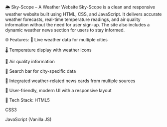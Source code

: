 🌦️ Sky-Scope – A Weather Website
Sky-Scope is a clean and responsive weather website built using HTML, CSS, and JavaScript. It delivers accurate weather forecasts, real-time temperature readings, and air quality information without the need for user sign-up. The site also includes a dynamic weather news section for users to stay informed.

🌐 Features:
📍 Live weather data for multiple cities

🌡️ Temperature display with weather icons

💨 Air quality information

🔎 Search bar for city-specific data

📰 Integrated weather-related news cards from multiple sources

🎨 User-friendly, modern UI with a responsive layout

📁 Tech Stack:
HTML5

CSS3

JavaScript (Vanilla JS)
